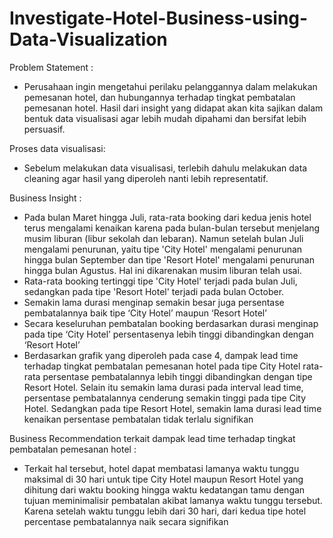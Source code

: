 # Investigate-Hotel-Business-using-Data-Visualization

Problem Statement :
- Perusahaan ingin mengetahui perilaku pelanggannya dalam melakukan pemesanan hotel, dan hubungannya terhadap tingkat pembatalan pemesanan hotel. Hasil dari insight yang didapat akan kita sajikan dalam bentuk data visualisasi agar lebih mudah dipahami dan bersifat lebih persuasif. 

Proses data visualisasi:
- Sebelum melakukan data visualisasi, terlebih dahulu melakukan data cleaning agar hasil yang diperoleh nanti lebih representatif. 


Business Insight : 
- Pada bulan Maret hingga Juli, rata-rata booking dari kedua jenis hotel terus mengalami kenaikan karena pada bulan-bulan tersebut menjelang musim liburan (libur sekolah dan lebaran). Namun setelah bulan Juli mengalami penurunan, yaitu tipe 'City Hotel' mengalami penurunan hingga bulan September dan tipe 'Resort Hotel' mengalami penurunan hingga bulan Agustus. Hal ini dikarenakan musim liburan telah usai.
- Rata-rata booking tertinggi tipe 'City Hotel' terjadi pada bulan Juli, sedangkan pada tipe 'Resort Hotel' terjadi pada bulan October.
- Semakin lama durasi menginap semakin besar juga persentase pembatalannya baik tipe ‘City Hotel’ maupun ‘Resort Hotel’
- Secara keseluruhan pembatalan booking berdasarkan durasi menginap pada tipe ‘City Hotel’ persentasenya lebih tinggi dibandingkan dengan ‘Resort Hotel’
- Berdasarkan grafik yang diperoleh pada case 4, dampak lead time terhadap tingkat pembatalan pemesanan hotel pada tipe City Hotel rata-rata persentase pembatalannya lebih tinggi dibandingkan dengan tipe Resort Hotel. Selain itu semakin lama durasi pada interval lead time, persentase pembatalannya cenderung semakin tinggi pada tipe City Hotel. Sedangkan pada tipe Resort Hotel, semakin lama durasi lead time kenaikan persentase pembatalan tidak terlalu signifikan

Business Recommendation terkait  dampak lead time terhadap tingkat pembatalan pemesanan hotel :
- Terkait hal tersebut, hotel dapat membatasi lamanya waktu tunggu maksimal di 30 hari untuk tipe City Hotel maupun Resort Hotel yang dihitung dari waktu booking hingga waktu kedatangan tamu dengan tujuan meminimalisir pembatalan akibat lamanya waktu tunggu tersebut. Karena setelah waktu tunggu lebih dari 30 hari, dari kedua tipe hotel percentase pembatalannya naik secara signifikan
